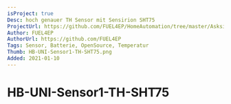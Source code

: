 ```yaml
---
isProject: true
Desc: hoch genauer TH Sensor mit Sensirion SHT75
ProjectUrl: https://github.com/FUEL4EP/HomeAutomation/tree/master/AsksinPP_developments/sketches/HB-UNI-Sensor1-TH-SHT75
Author: FUEL4EP
AuthorUrl: https://github.com/FUEL4EP
Tags: Sensor, Batterie, OpenSource, Temperatur
Thumb: HB-UNI-Sensor1-TH-SHT75.png
Added: 2021-01-10
---
```


# HB-UNI-Sensor1-TH-SHT75
